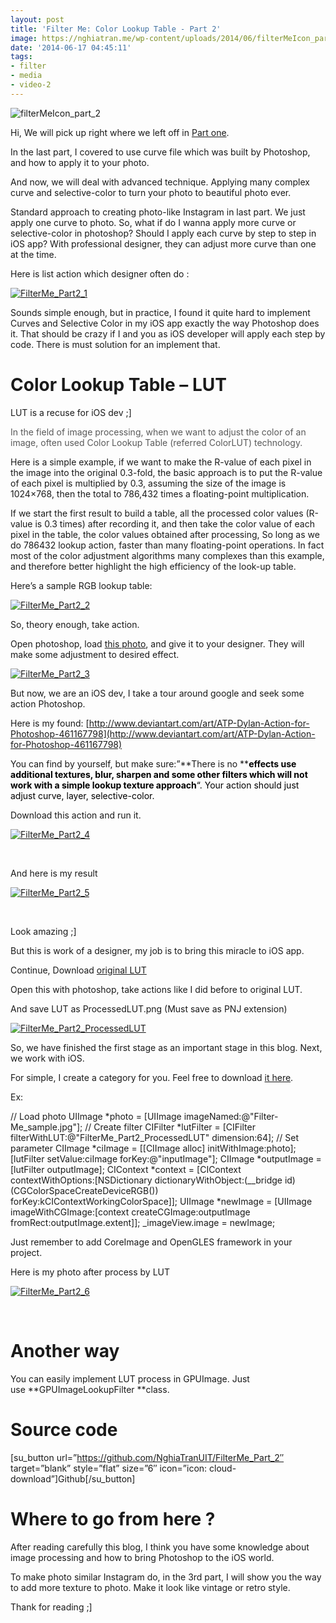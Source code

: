 ```yaml
---
layout: post
title: 'Filter Me: Color Lookup Table - Part 2'
image: https://nghiatran.me/wp-content/uploads/2014/06/filterMeIcon_part_2.jpg
date: '2014-06-17 04:45:11'
tags:
- filter
- media
- video-2
---
```



![filterMeIcon_part_2](https://i1.wp.com/128.199.214.43/wp-content/uploads/2014/06/filterMeIcon_part_2-300x300.jpg?resize=300%2C300)

Hi, We will pick up right where we left off in [Part one](http://nghiatran.me/index.php/filter-photo-like-instagram/ "Part One").

In the last part, I covered to use curve file which was built by Photoshop, and how to apply it to your photo.

And now, we will deal with advanced technique. Applying many complex curve and selective-color to turn your photo to beautiful photo ever.

Standard approach to creating photo-like Instagram in last part. We just apply one curve to photo. So, what if do I wanna apply more curve or selective-color in photoshop? Should I apply each curve by step to step in iOS app? With professional designer, they can adjust more curve than one at the time.

Here is list action which designer often do :

[![FilterMe_Part2_1](https://i1.wp.com/128.199.214.43/wp-content/uploads/2014/06/FilterMe_Part2_1.png?resize=281%2C611)](https://i1.wp.com/128.199.214.43/wp-content/uploads/2014/06/FilterMe_Part2_1.png)

Sounds simple enough, but in practice, I found it quite hard to implement Curves and Selective Color in my iOS app exactly the way Photoshop does it. That should be crazy if I and you as iOS developer will apply each step by code. There is must solution for an implement that.


# Color Lookup Table – LUT

LUT is a recuse for iOS dev ;]

<span style="color: #595959;">In the field of image processing, when we want to adjust the color of an image, often used Color Lookup Table (referred ColorLUT) technology.</span>

<span class="notranslate">Here is a simple example, if we want to make the R-value of each pixel in the image into the original 0.3-fold, the basic approach is to put the R-value of each pixel is multiplied by 0.3, assuming the size of the image is 1024×768, then the total to 786,432 times a floating-point multiplication.</span>

<span class="notranslate">If we start the first result to build a table, all the processed color values (R-value is 0.3 times) after recording it, and then take the color value of each pixel in the table, the color values obtained after processing, So long as we do 786432 lookup action, faster than many floating-point operations.</span> <span class="notranslate">In fact most of the color adjustment algorithms many complexes than this example, and therefore better highlight the high efficiency of the look-up table.</span>

Here’s a sample RGB lookup table:

[![FilterMe_Part2_2](https://i1.wp.com/128.199.214.43/wp-content/uploads/2014/06/FilterMe_Part2_2.png?resize=512%2C512)](https://i1.wp.com/128.199.214.43/wp-content/uploads/2014/06/FilterMe_Part2_2.png)

So, theory enough, take action.

Open photoshop, load [this photo](http://128.199.214.43/wp-content/uploads/2014/06/Filter-Me_sample.jpg "Sample"), and give it to your designer. They will make some adjustment to desired effect.

[![FilterMe_Part2_3](https://i0.wp.com/128.199.214.43/wp-content/uploads/2014/06/FilterMe_Part2_3.png?resize=850%2C532)](https://i0.wp.com/128.199.214.43/wp-content/uploads/2014/06/FilterMe_Part2_3.png)

But now, we are an iOS dev, I take a tour around google and seek some action Photoshop.

Here is my found: [http://www.deviantart.com/art/ATP-Dylan-Action-for-Photoshop-461167798](http://www.deviantart.com/art/ATP-Dylan-Action-for-Photoshop-461167798)

You can find by yourself, but make sure:”**There is no **<span style="color: #000000;">**effects use additional textures, blur, sharpen and some other filters which will not work with a simple lookup texture approach**“. Your action should just adjust curve, layer, selective-color.</span>

Download this action and run it.

[![FilterMe_Part2_4](https://i1.wp.com/128.199.214.43/wp-content/uploads/2014/06/FilterMe_Part2_4.png?resize=338%2C309)](https://i1.wp.com/128.199.214.43/wp-content/uploads/2014/06/FilterMe_Part2_4.png)

 

And here is my result

[![FilterMe_Part2_5](https://i0.wp.com/128.199.214.43/wp-content/uploads/2014/06/FilterMe_Part2_5.png?resize=850%2C531)](https://i0.wp.com/128.199.214.43/wp-content/uploads/2014/06/FilterMe_Part2_5.png)

 

Look amazing ;]

But this is work of a designer, my job is to bring this miracle to iOS app.

Continue, Download [original LUT](http://128.199.214.43/wp-content/uploads/2014/06/FilterMe_Part2_OriginalLUT.png "Original LUT")

Open this with photoshop, take actions like I did before to original LUT.

And save LUT as ProcessedLUT.png (Must save as PNJ extension)

[![FilterMe_Part2_ProcessedLUT](https://i0.wp.com/128.199.214.43/wp-content/uploads/2014/06/FilterMe_Part2_ProcessedLUT.png?resize=359%2C359)](https://i0.wp.com/128.199.214.43/wp-content/uploads/2014/06/FilterMe_Part2_ProcessedLUT.png)

So, we have finished the first stage as an important stage in this blog. Next, we work with iOS.

For simple, I create a category for you. Feel free to download [it here](http://www.mediafire.com/download/7heho6i2pkd0pm7/CIFilter+LUT.zip "Category CIFilter+LUT").

Ex:

// Load photo UIImage *photo = [UIImage imageNamed:@"Filter-Me_sample.jpg"]; // Create filter CIFilter *lutFilter = [CIFilter filterWithLUT:@"FilterMe_Part2_ProcessedLUT" dimension:64]; // Set parameter CIImage *ciImage = [[CIImage alloc] initWithImage:photo]; [lutFilter setValue:ciImage forKey:@"inputImage"]; CIImage *outputImage = [lutFilter outputImage]; CIContext *context = [CIContext contextWithOptions:[NSDictionary dictionaryWithObject:(__bridge id)(CGColorSpaceCreateDeviceRGB()) forKey:kCIContextWorkingColorSpace]]; UIImage *newImage = [UIImage imageWithCGImage:[context createCGImage:outputImage fromRect:outputImage.extent]]; _imageView.image = newImage;

Just remember to add CoreImage and OpenGLES framework in your project.

Here is my photo after process by LUT

[![FilterMe_Part2_6](https://i0.wp.com/128.199.214.43/wp-content/uploads/2014/06/FilterMe_Part2_6.png?resize=577%2C399)](https://i0.wp.com/128.199.214.43/wp-content/uploads/2014/06/FilterMe_Part2_6.png)

 


# Another way

You can easily implement LUT process in GPUImage. Just use **GPUImageLookupFilter **class.


# Source code

[su_button url=”https://github.com/NghiaTranUIT/FilterMe_Part_2″ target=”blank” style=”flat” size=”6″ icon=”icon: cloud-download”]Github[/su_button]


# Where to go from here ?

After reading carefully this blog, I think you have some knowledge about image processing and how to bring Photoshop to the iOS world.

To make photo similar Instagram do, in the 3rd part, I will show you the way to add more texture to photo. Make it look like vintage or retro style.

Thank for reading ;]

 

 


